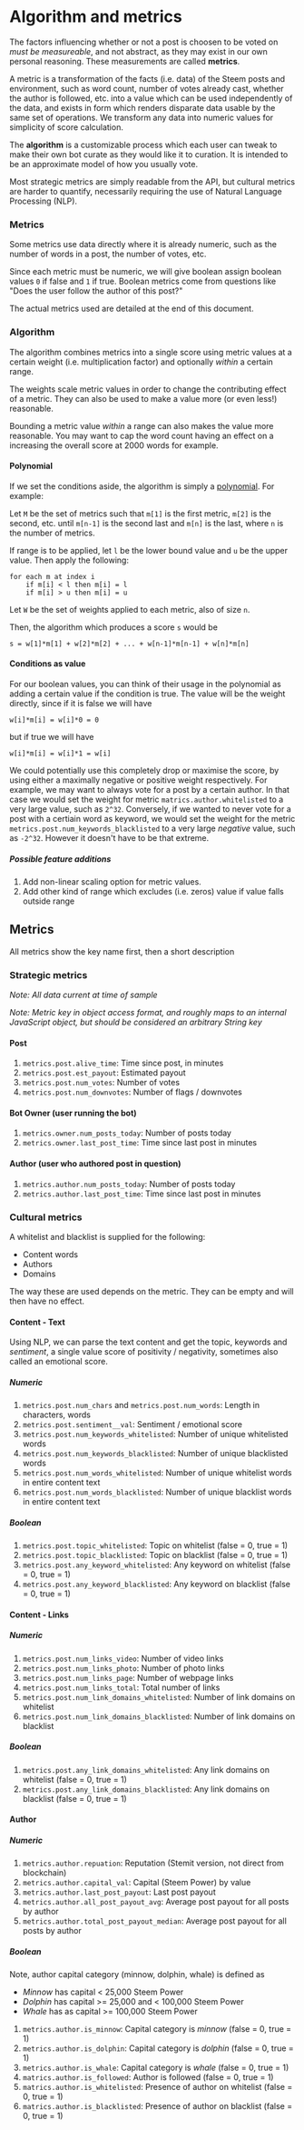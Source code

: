 # Algorithm and metrics

The factors influencing whether or not a post is choosen to be voted on _must be measureable_, and not abstract, as they may exist in our own personal reasoning. These measurements are called **metrics**.

A metric is a transformation of the facts (i.e. data) of the Steem posts and environment, such as word count, number of votes already cast, whether the author is followed, etc. into a value which can be used independently of the data, and exists in form which renders disparate data usable by the same set of operations. We transform any data into numeric values for simplicity of score calculation.

The **algorithm** is a customizable process which each user can tweak to make their own bot curate as they would like it to curation. It is intended to be an approximate model of how you usually vote.

Most strategic metrics are simply readable from the API, but cultural metrics are harder to quantify, necessarily requiring the use of Natural Language Processing (NLP).

### Metrics

Some metrics use data directly where it is already numeric, such as the number of words in a post, the number of votes, etc.

Since each metric must be numeric, we will give boolean assign boolean values ```0``` if false and ```1``` if true. Boolean metrics come from questions like "Does the user follow the author of this post?"

The actual metrics used are detailed at the end of this document.

### Algorithm

The algorithm combines metrics into a single score using metric values at a certain weight (i.e. multiplication factor) and optionally _within_ a certain range.

The weights scale metric values in order to change the contributing effect of a metric. They can also be used to make a  value more (or even less!) reasonable.

Bounding a metric value _within_ a range can also makes the value more reasonable. You may want to cap the word count having an effect on a increasing the overall score at 2000 words for example.

#### Polynomial

If we set the conditions aside, the algorithm is simply a [polynomial](https://en.wikipedia.org/wiki/Polynomial). For example:

Let ```M``` be the set of metrics such that ```m[1]``` is the first metric, ```m[2]``` is the second, etc. until ```m[n-1]``` is the second last and ```m[n]``` is the last, where ```n``` is the number of metrics.

If range is to be applied, let ```l``` be the lower bound value and ```u``` be the upper value. Then apply the following:

```
for each m at index i
	if m[i] < l then m[i] = l
	if m[i] > u then m[i] = u
```

Let ```W``` be the set of weights applied to each metric, also of size ```n```.

Then, the algorithm which produces a score ```s``` would be

```s = w[1]*m[1] + w[2]*m[2] + ... + w[n-1]*m[n-1] + w[n]*m[n]```

#### Conditions as value

For our boolean values, you can think of their usage in the polynomial as adding a certain value if the condition is true. The value will be the weight directly, since if it is false we will have

```w[i]*m[i] = w[i]*0 = 0```

but if true we will have

```w[i]*m[i] = w[i]*1 = w[i]```

We could potentially use this completely drop or maximise the score, by using either a maximally negative or positive weight respectively. For example, we may want to always vote for a post by a certain author. In that case we would set the weight for metric ```matrics.author.whitelisted``` to a very large value, such as ```2^32```. Conversely, if we wanted to never vote for a post with a certiain word as keyword, we would set the weight for the metric ```metrics.post.num_keywords_blacklisted``` to a very large _negative_ value, such as ```-2^32```. However it doesn't have to be that extreme.

##### Possible feature additions

1. Add non-linear scaling option for metric values.
2. Add other kind of range which excludes (i.e. zeros) value if value falls outside range

## Metrics

All metrics show the key name first, then a short description

### Strategic metrics

_Note: All data current at time of sample_

_Note: Metric key in object access format, and roughly maps to an internal JavaScript object, but should be considered an arbitrary String key_

#### Post

1. ```metrics.post.alive_time```: Time since post, in minutes
2. ```metrics.post.est_payout```: Estimated payout
3. ```metrics.post.num_votes```: Number of votes
4. ```metrics.post.num_downvotes```: Number of flags / downvotes

#### Bot Owner (user running the bot)
1. ```metrics.owner.num_posts_today```: Number of posts today
2. ```metrics.owner.last_post_time```: Time since last post in minutes

#### Author (user who authored post in question)
1. ```metrics.author.num_posts_today```: Number of posts today
2. ```metrics.author.last_post_time```: Time since last post in minutes

### Cultural metrics

A whitelist and blacklist is supplied for the following:

- Content words
- Authors
- Domains

The way these are used depends on the metric. They can be empty and will then have no effect.

#### Content - Text

Using NLP, we can parse the text content and get the topic, keywords and _sentiment_, a single value score of positivity / negativity, sometimes also called an emotional score.

##### Numeric

1. ```metrics.post.num_chars``` and ```metrics.post.num_words```: Length in characters, words
3. ```metrics.post.sentiment__val```: Sentiment / emotional score
5. ```metrics.post.num_keywords_whitelisted```: Number of unique whitelisted words
6. ```metrics.post.num_keywords_blacklisted```: Number of unique blacklisted words
7. ```metrics.post.num_words_whitelisted```: Number of unique whitelist words in entire content text
8. ```metrics.post.num_words_blacklisted```: Number of unique blacklist words in entire content text

##### Boolean

1. ```metrics.post.topic_whitelisted```: Topic on whitelist (false = 0, true = 1)
2. ```metrics.post.topic_blacklisted```: Topic on blacklist (false = 0, true = 1)
3. ```metrics.post.any_keyword_whitelisted```: Any keyword on whitelist (false = 0, true = 1)
4. ```metrics.post.any_keyword_blacklisted```: Any keyword on blacklist (false = 0, true = 1)

#### Content - Links

##### Numeric

1. ```metrics.post.num_links_video```: Number of video links
2. ```metrics.post.num_links_photo```: Number of photo links
3. ```metrics.post.num_links_page```: Number of webpage links
4. ```metrics.post.num_links_total```: Total number of links
5. ```metrics.post.num_link_domains_whitelisted```: Number of link domains on whitelist
6. ```metrics.post.num_link_domains_blacklisted```: Number of link domains on blacklist

##### Boolean

1. ```metrics.post.any_link_domains_whitelisted```: Any link domains on whitelist (false = 0, true = 1)
2. ```metrics.post.any_link_domains_blacklisted```: Any link domains on blacklist (false = 0, true = 1)

#### Author

##### Numeric

1. ```metrics.author.repuation```: Reputation (Stemit version, not direct from blockchain)
2. ```metrics.author.capital_val```: Capital (Steem Power) by value 
3. ```metrics.author.last_post_payout```: Last post payout
4. ```metrics.author.all_post_payout_avg```: Average post payout for all posts by author
5. ```metrics.author.total_post_payout_median```: Average post payout for all posts by author

##### Boolean

Note, author capital category (minnow, dolphin, whale) is defined as

- _Minnow_ has capital < 25,000 Steem Power
- _Dolphin_ has capital >= 25,000 and < 100,000 Steem Power
- _Whale_ has as capital >= 100,000 Steem Power

1. ```metrics.author.is_minnow```: Capital category is _minnow_ (false = 0, true = 1)
2. ```metrics.author.is_dolphin```: Capital category is _dolphin_ (false = 0, true = 1)
3. ```metrics.author.is_whale```: Capital category is _whale_ (false = 0, true = 1)
4. ```matrics.author.is_followed```: Author is followed (false = 0, true = 1)
5. ```matrics.author.is_whitelisted```: Presence of author on whitelist (false = 0, true = 1)
6. ```matrics.author.is_blacklisted```: Presence of author on blacklist (false = 0, true = 1)